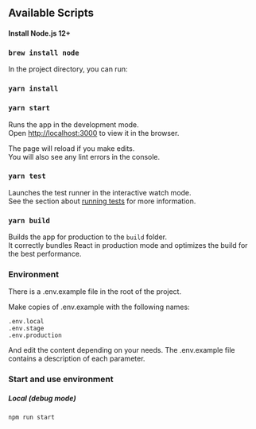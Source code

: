 ## Available Scripts

#### Install Node.js 12+
### `brew install node`

In the project directory, you can run:

### `yarn install`
### `yarn start`

Runs the app in the development mode.<br />
Open [http://localhost:3000](http://localhost:3000) to view it in the browser.

The page will reload if you make edits.<br />
You will also see any lint errors in the console.

### `yarn test`

Launches the test runner in the interactive watch mode.<br />
See the section about [running tests](https://facebook.github.io/create-react-app/docs/running-tests) for more information.

### `yarn build`

Builds the app for production to the `build` folder.<br />
It correctly bundles React in production mode and optimizes the build for the best performance.

### Environment
There is a .env.example file in the root of the project.

Make copies of .env.example with the following names:

    .env.local
    .env.stage
    .env.production

And edit the content depending on your needs. The .env.example file contains a description of each parameter.

### Start and use environment
##### Local (debug mode)
    npm run start

